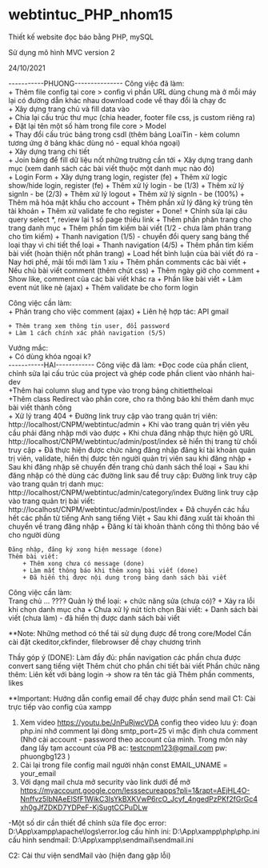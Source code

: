 # webtintuc_PHP_nhom15
Thiết kế website đọc báo bằng PHP, mySQL

Sử dụng mô hình MVC version 2

24/10/2021  

-----------PHUONG---------------
Công việc đã làm:  
    + Thêm file config tại core > config vì phần URL dùng chung mà ở mỗi máy lại có đường dẫn khác nhau download code về thay đổi là chạy đc  
    + Xây dựng trang chủ và fill data vào  
    + Chia lại cấu trúc thư mục (chia header, footer file css, js custom riêng ra)  
    + Đặt lại tên một số hàm trong file core > Model  
    + Thay đổi cấu trúc bảng trong csdl (thêm bảng LoaiTin - kèm column tương ứng ở bảng khác dùng nó - equal khóa ngoại)  
    + Xây dựng trang chi tiết  
    + Join bảng để fill dữ liệu nốt những trường cần tới
    + Xây dựng trang danh mục (xem danh sách các bài viết thuộc một danh mục nào đó)  
    + Login Form
        + Xây dựng trang login, register (fe)
        + Thêm xử logic show/hide login, register (fe)
        + Thêm xử lý login - be (1/3)
        + Thêm xử lý signIn - be (2/3)
        + Thêm xử lý logout
        + Thêm xử lý signIn - be (100%)
        + Thêm mã hóa mật khẩu cho account
        + Thêm phần xử lý đăng ký trùng tên tài khoản
        + Thêm xử validate fe cho register
        + Done!
    + Chỉnh sửa lại câu query select *, review lại 1 số page thiếu link
    + Thêm phần phân trang cho trang danh mục
    + Thêm phần tìm kiếm bài viết (1/2 - chưa làm phân trang cho tìm kiếm)
    + Thanh navigation (1/5) - chuyển đổi query sang bảng thể loại thay vì chi tiết thể loại
    + Thanh navigation (4/5)
    + Thêm phần tìm kiếm bài viết (hoàn thiện nốt phân trang)
    + Load hết bình luận của bài viết đó ra - Nay hơi phế, mãi tối mới làm 1 xíu
    + Thêm phần comments các bài viết 
    + Nếu chủ bài viết comment (thêm chút css)
    + Thêm ngày giờ cho comment
    + Show like, comment của các bài viết khác ra
    + Phần like bài viết
    + Làm event nút like nè (ajax)
    + Thêm validate be cho form login

Công việc cần làm:  
    + Phân trang cho việc comment (ajax)
    + Liên hệ hợp tác: API gmail

    + Thêm trang xem thông tin user, đổi password
    + Làm 1 cách chính xác phần navigation (5/5)
    
Vướng mắc:  
    + Có dùng khóa ngoại k?  
-----------HAI------------
Công việc đã làm: 
    +Đọc code của phần client, chỉnh sửa lại cấu trúc của project và ghép code phần client vào nhánh hai-dev  
    +Thêm hai column slug and type vào trong bảng chitiettheloai  
    +Thêm class Redirect vào phần core, cho ra thông báo khi thêm danh mục bài viết thành công  
    + Xử lý trang 404
    + Đường link truy cập vào trang quản trị viên: http://localhost/CNPM/webtintuc/admin
    + Khi vào trang quản trị viên yêu cầu phải đăng nhập mới vào được
    + Khi chưa đăng nhập thực hiện gõ URL http://localhost/CNPM/webtintuc/admin/post/index sẽ hiển thị trang từ chối truy cập
    + Đã thực hiện được chức năng đăng nhập đăng kí tài khoản quản trị viên, validate, hiển thị được tên người quản trị viên sau khi đăng nhập
    + Sau khi đăng nhập sẽ chuyển đến trang chủ danh sách thể loại
    + Sau khi đăng nhập có thẻ dùng các đường link sau để truy cập:
    Đường link truy cập vào trang quản trị danh mục: http://localhost/CNPM/webtintuc/admin/category/index
    Đường link truy cập vào trang quản trị bài viết: http://localhost/CNPM/webtintuc/admin/post/index
    + Đã chuyển các hầu hết các phần từ tiếng Anh sang tiếng Việt
    + Sau khi đăng xuất tài khoản thì chuyển về trang đăng nhập
    + Đăng kí tài khoản thành công thì thông báo về cho người dùng
    
    Đăng nhập, đăng ký xong hiện message (done)
    Thêm bài viết:
        + Thêm xong chưa có message (done)
        + Làm mất thông báo khi thêm xong bài viết (done)
        + Đã hiển thị được nội dung trong bảng danh sách bài viết
    
Công việc cần làm:  
    Trang chủ ... ????
    Quản lý thể loại:
    + chức năng sửa (chưa có)?
    + Xảy ra lỗi khi chọn danh mục cha
    + Chưa xử lý nút tích chọn
    Bài viết:
    + Danh sách bài viết (chưa làm) - đã hiển thị được danh sách bài viết

**Note: 
Những method có thể tái sử dụng được để trong core/Model
Cần cài đặt ckeditor,ckfinder, filebrowser để chạy chương trình

Thầy góp ý (DONE):
    Làm đầy đủ:
        phần navigation
        các phần chưa được convert sang tiếng việt
        Thêm chút cho phần chi tiết bài viết
    Phần chức năng thêm:
        Liên kết với bảng login -> show ra tên tác giả
        Thêm phần comments, likes


**Important:
Hướng dẫn config email để chạy được phần send mail
C1: Cài trực tiếp vào config của xampp
1. Xem video https://youtu.be/JnPuRjwcVDA config theo video
    lưu ý:
     đoạn php.ini nhớ comment lại dòng smtp_port=25 vì mặc định chưa comment 
    (Nhớ cài account - password theo account của mình. Trong môn này đang lấy tạm account của PB
    ac: testcnpm123@gmail.com
    pw: phuongbg123
    )
2. Cài lại trong file config mail người nhận
    const EMAIL_UNAME = your_email
3. Với dạng mail chưa mở security vào link dưới để mở
    https://myaccount.google.com/lesssecureapps?pli=1&rapt=AEjHL4O-Nnffvz5lbNAeElSfF1WikC3IsYkBXKVwP6rcO_Jcyf_4ngedPzPKf2fGrGc4xh0gJfZDKD7YDPeF-KjSugtCCPuDLw
    

-Một số dir cần thiết để chỉnh sửa
file đọc error: D:\App\xampp\apache\logs\error.log
cấu hình ini: D:\App\xampp\php\php.ini
cấu hình sendmail: D:\App\xampp\sendmail\sendmail.ini

C2: Cài thư viện sendMail vào (hiện đang gặp lỗi)
